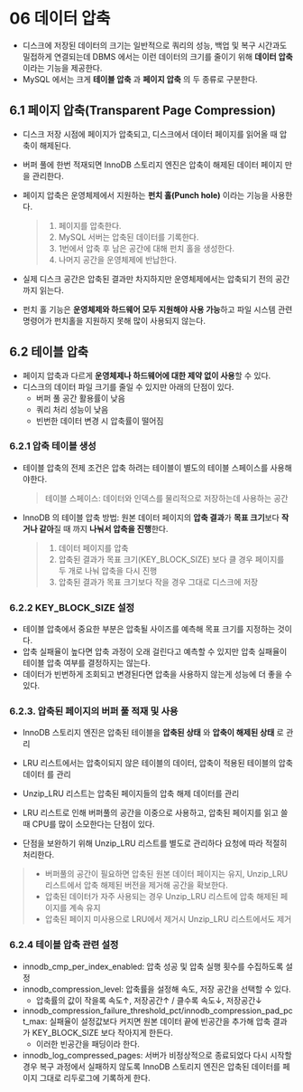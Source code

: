 # 06 데이터 압축
- 디스크에 저장된 데이터의 크기는 일반적으로 쿼리의 성능, 백업 및 복구 시간과도 밀접하게 연결되는데 DBMS 에서는 이런 데이터의 크기를 줄이기 위해 **데이터 압축** 이라는 기능을 제공한다.
- MySQL 에서는 크게 **테이블 압축** 과 **페이지 압축** 의 두 종류로 구분한다.

## 6.1 페이지 압축(Transparent Page Compression)
- 디스크 저장 시점에 페이지가 압축되고, 디스크에서 데이터 페이지를 읽어올 때 압축이 해제된다.
- 버퍼 풀에 한번 적재되면 InnoDB 스토리지 엔진은 압축이 해제된 데이터 페이지 만을 관리한다.
  
- 페이지 압축은 운영체제에서 지원하는 **펀치 홀(Punch hole)** 이라는 기능을 사용한다.
    > 1. 페이지를 압축한다.
    > 2. MySQL 서버는 압축된 데이터를 기록한다.
    > 3. 1번에서 압축 후 남은 공간에 대해 펀치 홀을 생성한다.
    > 4. 나머지 공간을 운영체제에 반납한다.
- 실제 디스크 공간은 압축된 결과만 차지하지만 운영체제에서는 압축되기 전의 공간까지 읽는다.
- 펀치 홀 기능은 **운영체제와 하드웨어 모두 지원해야 사용 가능**하고 파일 시스템 관련 명령어가 펀치홀을 지원하지 못해 많이 사용되지 않는다.

## 6.2 테이블 압축
- 페이지 압축과 다르게 **운영체제나 하드웨어에 대한 제약 없이 사용**할 수 있다.
- 디스크의 데이터 파일 크기를 줄일 수 있지만 아래의 단점이 있다.
  - 버퍼 풀 공간 활용률이 낮음
  - 쿼리 처리 성능이 낮음
  - 빈번한 데이터 변경 시 압축률이 떨어짐


### 6.2.1 압축 테이블 생성
- 테이블 압축의 전제 조건은 압축 하려는 테이블이 별도의 테이블 스페이스를 사용해야한다.
    > 테이블 스페이스: 데이터와 인덱스를 물리적으로 저장하는데 사용하는 공간
- InnoDB 의 테이블 압축 방법: 원본 데이터 페이지의 **압축 결과**가 **목표 크기**보다 **작거나 같아**질 때 까지 **나눠서 압축을 진행**한다.
  > 1. 데이터 페이지를 압축
  > 2. 압축된 결과가 목표 크기(KEY_BLOCK_SIZE) 보다 클 경우 페이지를 두 개로 나눠 압축을 다시 진행
  > 3. 압축된 결과가 목표 크기보다 작을 경우 그대로 디스크에 저장

### 6.2.2 KEY_BLOCK_SIZE 설정
- 테이블 압축에서 중요한 부분은 압축될 사이즈를 예측해 목표 크기를 지정하는 것이다.
- 압축 실패율이 높다면 압축 과정이 오래 걸린다고 예측할 수 있지만 압축 실패율이 테이블 압축 여부를 결정하지는 않는다.
- 데이터가 빈번하게 조회되고 변경된다면 압축을 사용하지 않는게 성능에 더 좋을 수 있다.

### 6.2.3. 압축된 페이지의 버퍼 풀 적재 및 사용
- InnoDB 스토리지 엔진은 압축된 테이블을 **압축된 상태** 와 **압축이 해제된 상태** 로 관리
- LRU 리스트에서는 압축이되지 않은 테이블의 데이터, 압축이 적용된 테이블의 압축 데이터 를 관리
- Unzip_LRU 리스트는 압축된 페이지들의 압축 해제 데이터를 관리


- LRU 리스트로 인해 버퍼풀의 공간을 이중으로 사용하고, 압축된 페이지를 읽고 쓸때 CPU를 많이 소모한다는 단점이 있다.


- 단점을 보완하기 위해 Unzip_LRU 리스트를 별도로 관리하다 요청에 따라 적절히 처리한다.
> - 버퍼풀의 공간이 필요하면 압축된 원본 데이터 페이지는 유지, Unzip_LRU 리스트에서 압축 해제된 버전을 제거해 공간을 확보한다.
> - 압축된 데이터가 자주 사용되는 경우 Unzip_LRU 리스트에 압축 해제된 페이지를 계속 유지
> - 압축된 페이지 미사용으로 LRU에서 제거시 Unzip_LRU 리스트에서도 제거


### 6.2.4 테이블 압축 관련 설정
- innodb_cmp_per_index_enabled: 압축 성공 및 압축 실행 횟수를 수집하도록 설정
- innodb_compression_level: 압축률을 설정해 속도, 저장 공간을 선택할 수 있다.
  - 압축률의 값이 작을록 속도↑, 저장공간↑ / 클수록 속도↓, 저장공간↓
- innodb_compression_failure_threshold_pct/innodb_compression_pad_pct_max: 실패율이 설정값보다 커지면 원본 데이터 끝에 빈공간을 추가해 압축 결과가 KEY_BLOCK_SIZE 보다 작아지게 한든다.
  - 이러한 빈공간을 패딩이라 한다.
- innodb_log_compressed_pages: 서버가 비정상적으로 종료되었다 다시 시작할 경우 복구 과정에서 실패하지 않도록 InnoDB 스토리지 엔진은 압축된 데이터를 페이지 그대로 리두로그에 기록하게 한다.
